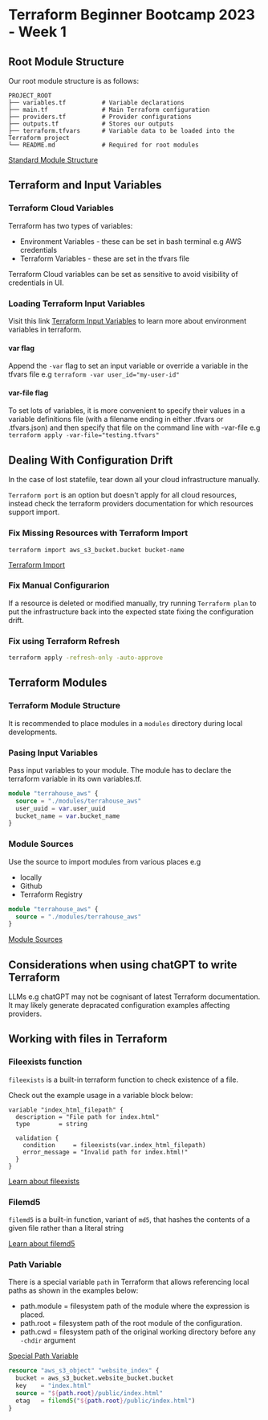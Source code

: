 # Terraform Beginner Bootcamp 2023 - Week 1

## Root Module Structure

Our root module structure is as follows:

```
PROJECT_ROOT
├── variables.tf          # Variable declarations
├── main.tf               # Main Terraform configuration
├── providers.tf          # Provider configurations
├── outputs.tf            # Stores our outputs
├── terraform.tfvars      # Variable data to be loaded into the Terraform project
└── README.md             # Required for root modules
```

 
[Standard Module Structure](https://developer.hashicorp.com/terraform/language/modules/develop/structure)

## Terraform and Input Variables

### Terraform Cloud Variables

Terraform has two types of variables:
- Environment Variables - these can be set in bash terminal e.g AWS credentials
- Terraform Variables - these are set in the tfvars file

Terraform Cloud variables can be set as sensitive to avoid visibility of credentials in UI.

### Loading Terraform Input Variables

Visit this link [Terraform Input Variables](https://developer.hashicorp.com/terraform/language/values/variables) to learn more about environment variables in terraform.

#### var flag

Append the `-var` flag to set an input variable or override a variable in the tfvars file e.g `terraform -var user_id="my-user-id"`

#### var-file flag

To set lots of variables, it is more convenient to specify their values in a variable definitions file (with a filename ending in either .tfvars or .tfvars.json) and then specify that file on the command line with -var-file e.g `terraform apply -var-file="testing.tfvars"`

## Dealing With Configuration Drift

In the case of lost statefile, tear down all your cloud infrastructure manually.

`Terraform port` is an option but doesn't apply for all cloud resources, instead check the terraform providers documentation for which resources support import.

### Fix Missing Resources with Terraform Import

`terraform import aws_s3_bucket.bucket bucket-name`

[Terraform Import](https://developer.hashicorp.com/terraform/cli/import)

### Fix Manual Configurarion 

If a resource is deleted or modified manually, try running `Terraform plan` to put the infrastructure back into the expected state fixing the configuration drift.

### Fix using Terraform Refresh
```sh
terraform apply -refresh-only -auto-approve
```

## Terraform Modules

### Terraform Module Structure

It is recommended to place modules in a `modules` directory during local developments.

### Pasing Input Variables

Pass input variables to your module.
The module has to declare the terraform variable in its own variables.tf.
```tf
module "terrahouse_aws" {
  source = "./modules/terrahouse_aws"
  user_uuid = var.user_uuid
  bucket_name = var.bucket_name
}
```

### Module Sources

Use the source to import modules from various places e.g
- locally
- Github
- Terraform Registry

```tf
module "terrahouse_aws" {
  source = "./modules/terrahouse_aws"
}
```

[Module Sources](https://developer.hashicorp.com/terraform/language/modules/sources)

## Considerations when using chatGPT to write Terraform 

LLMs e.g chatGPT may not be cognisant of latest Terraform documentation. It may likely generate depracated configuration examples affecting providers.

## Working with files in Terraform 

### Fileexists function

`fileexists` is a built-in terraform function to check existence of a file.

Check out the example usage in a variable block below: 

```
variable "index_html_filepath" {
  description = "File path for index.html"
  type        = string

  validation {
    condition     = fileexists(var.index_html_filepath)
    error_message = "Invalid path for index.html!"
  }
}
```

[Learn about fileexists](https://developer.hashicorp.com/terraform/language/functions/fileexists)

### Filemd5

`filemd5` is a built-in function, variant of `md5`, that hashes the contents of a given file rather than a literal string

[Learn about filemd5](https://developer.hashicorp.com/terraform/language/functions/filemd5)

### Path Variable
There is a special variable `path` in Terraform that allows referencing local paths as shown in the examples below:
- path.module = filesystem path of the module where the expression is placed.
- path.root = filesystem path of the root module of the configuration.
- path.cwd = filesystem path of the original working directory before any `-chdir` argument

[Special Path Variable](https://developer.hashicorp.com/terraform/language/expressions/references#filesystem-and-workspace-info)

```tf
resource "aws_s3_object" "website_index" {
  bucket = aws_s3_bucket.website_bucket.bucket
  key    = "index.html"
  source = "${path.root}/public/index.html"
  etag   = filemd5("${path.root}/public/index.html")
}
```